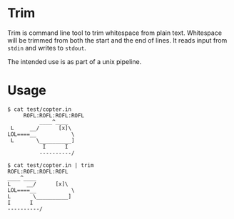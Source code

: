 # Trim

Trim is command line tool to trim whitespace from plain text. Whitespace will be
trimmed from both the start and the end of lines. It reads input from `stdin`
and writes to `stdout`.

The intended use is as part of a unix pipeline.

# Usage

```
$ cat test/copter.in
     ROFL:ROFL:ROFL:ROFL
          ____^____
 L     __/      [x]\
LOL====__           \
 L       \__________]
           I      I
          ----------/
```

```
$ cat test/copter.in | trim
ROFL:ROFL:ROFL:ROFL
____^____
L     __/      [x]\
LOL====__           \
L       \__________]
I      I
----------/

```
